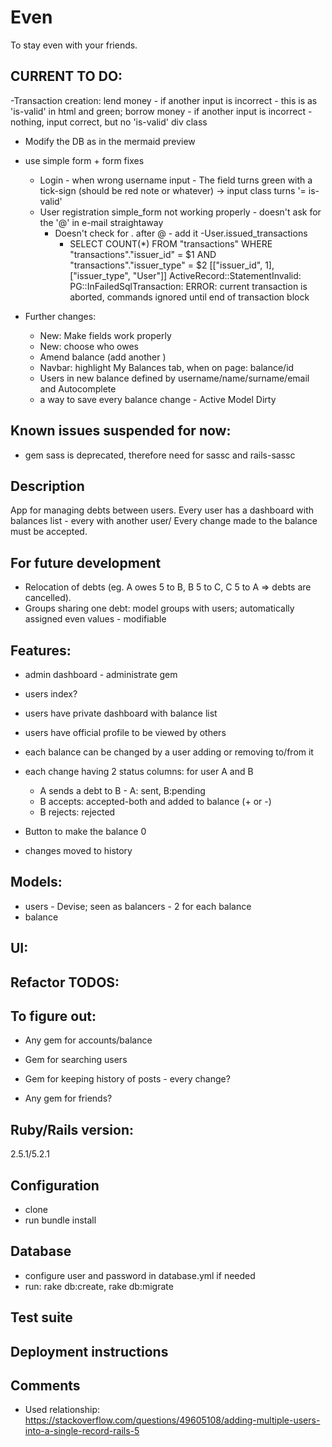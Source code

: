 # Even
To stay even with your friends.

## CURRENT TO DO:

-Transaction creation:
lend money - if another input is incorrect - this is as 'is-valid' in html and green;
borrow money - if another input is incorrect - nothing, input correct, but no 'is-valid' div class

- Modify the DB as in the mermaid preview
- use simple form + form fixes
  - Login - when wrong username input - The field turns green with a tick-sign (should be red note or whatever) -> input class turns '= is-valid'
  - User registration simple_form not working properly - doesn't ask for the '@' in e-mail straightaway 
    - Doesn't check for . after @ - add it
-User.issued_transactions
      - SELECT COUNT(*) FROM "transactions" WHERE "transactions"."issuer_id" = $1 AND "transactions"."issuer_type" = $2  [["issuer_id", 1], ["issuer_type", "User"]]
      ActiveRecord::StatementInvalid: PG::InFailedSqlTransaction: ERROR:  current transaction is aborted, commands ignored until end of transaction block  

- Further changes:    
    - New: Make fields work properly
    - New: choose who owes
    - Amend balance (add another )
    - Navbar: highlight My Balances tab, when on page: balance/id    
    - Users in new balance defined by username/name/surname/email and Autocomplete    
    - a way to save every balance change - Active Model Dirty

## Known issues suspended for now:
- gem sass is deprecated, therefore need for sassc and rails-sassc

## Description
App for managing debts between users. Every user has a dashboard with balances list - every with another user/ Every change made to the balance must be accepted.

## For future development
- Relocation of debts (eg. A owes 5 to B, B 5 to C, C 5 to A => debts are cancelled).
- Groups sharing one debt: model groups with users; automatically assigned even values - modifiable

## Features:
- admin dashboard - administrate gem
- users index?
- users have private dashboard with balance list
- users have official profile to be viewed by others

- each balance can be changed by a user adding or removing to/from it
- each change having 2 status columns: for user A and B
  - A sends a debt to B - A: sent, B:pending
  - B accepts: accepted-both and added to balance (+ or -)
  - B rejects: rejected
- Button to make the balance 0
- changes moved to history

## Models:
- users - Devise; seen as balancers - 2 for each balance
- balance

## UI:

## Refactor TODOS:

## To figure out:
- Any gem for accounts/balance
- Gem for searching users
- Gem for keeping history of posts - every change?

- Any gem for friends?

## Ruby/Rails version:
2.5.1/5.2.1

## Configuration
- clone
- run bundle install

## Database
- configure user and password in database.yml if needed
- run: rake db:create, rake db:migrate

## Test suite
## Deployment instructions

## Comments
- Used relationship: https://stackoverflow.com/questions/49605108/adding-multiple-users-into-a-single-record-rails-5
